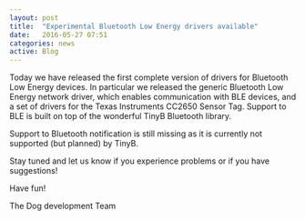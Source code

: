```yaml
---
layout: post
title:  "Experimental Bluetooth Low Energy drivers available"
date:   2016-05-27 07:51
categories: news
active: Blog
---
```

Today we have released the first complete version of drivers for Bluetooth Low Energy devices. In particular we released the generic Bluetooth Low Energy network driver, which enables communication with BLE devices, and a set of drivers for the Texas Instruments CC2650 Sensor Tag.
Support to BLE is built on top of the wonderful TinyB Bluetooth library.

Support to Bluetooth notification is still missing as it is currently not supported (but planned) by TinyB.  

Stay tuned and let us know if you experience problems or if you have suggestions!

Have fun!

The Dog development Team